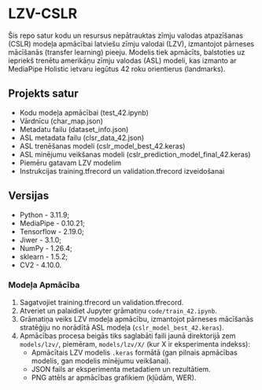 # LZV-CSLR

Šis repo satur kodu un resursus nepātrauktas zīmju valodas atpazīšanas (CSLR) modeļa apmācībai latviešu zīmju valodai (LZV), izmantojot pārneses mācīšanās (transfer learning) pieeju. Modelis tiek apmācīts, balstoties uz iepriekš trenētu amerikāņu zīmju valodas (ASL) modeli, kas izmanto ar MediaPipe Holistic ietvaru iegūtus 42 roku orientierus (landmarks).

## Projekts satur

- Kodu modeļa apmācībai (test_42.ipynb)
- Vārdnīcu (char_map.json)
- Metadatu failu (dataset_info.json)
- ASL metadata failu (clsr_data_42.json)
- ASL trenēšanas modeli (cslr_model_best_42.keras)
- ASL minējumu veikšanas modeli (cslr_prediction_model_final_42.keras)
- Piemēru gatavam LZV modelim
- Instrukcijas training.tfrecord un validation.tfrecord izveidošanai

## Versijas

* Python - 3.11.9;
* MediaPipe - 0.10.21;
* Tensorflow - 2.19.0;
* Jiwer - 3.1.0;
* NumPy - 1.26.4;
* sklearn - 1.5.2;
* CV2 - 4.10.0.

### Modeļa Apmācība

1.  Sagatvojiet training.tfrecord un validation.tfrecord.
2.  Atveriet un palaidiet Jupyter grāmatiņu `code/train_42.ipynb`.
3.  Grāmatiņa veiks LZV modeļa apmācību, izmantojot pārneses mācīšanās stratēģiju no norādītā ASL modeļa (`cslr_model_best_42.keras`).
4.  Apmācības procesa beigās tiks saglabāti faili jaunā direktorijā zem `models/lzv/`, piemēram, `models/lzv/X/` (kur X ir eksperimenta indekss):
    * Apmācītais LZV modelis `.keras` formātā (gan pilnais apmācības modelis, gan modelis minējumu veikšanai).
    * JSON fails ar eksperimenta metadatiem un rezultātiem.
    * PNG attēls ar apmācības grafikiem (kļūdām, WER).